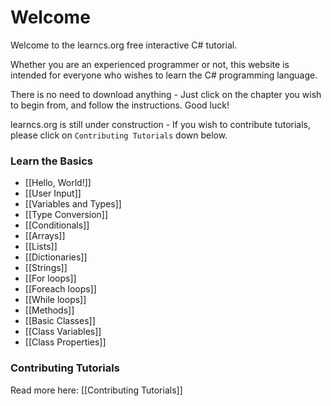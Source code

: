 # Welcome

Welcome to the learncs.org free interactive C# tutorial.

Whether you are an experienced programmer or not, this website is intended for everyone who wishes to learn the C# programming language.

There is no need to download anything - Just click on the chapter you wish to begin from, and follow the instructions. Good luck!

learncs.org is still under construction - If you wish to contribute tutorials, please click on `Contributing Tutorials` down below.

### Learn the Basics

- [[Hello, World!]]
- [[User Input]]
- [[Variables and Types]]
- [[Type Conversion]]
- [[Conditionals]]
- [[Arrays]]
- [[Lists]]
- [[Dictionaries]]
- [[Strings]]
- [[For loops]]
- [[Foreach loops]]
- [[While loops]]
- [[Methods]]
- [[Basic Classes]]
- [[Class Variables]]
- [[Class Properties]]

### Contributing Tutorials

Read more here: [[Contributing Tutorials]]
